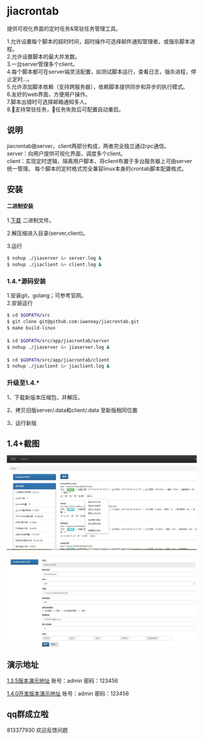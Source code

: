 # jiacrontab
提供可视化界面的定时任务&常驻任务管理工具。

1.允许设置每个脚本的超时时间，超时操作可选择邮件通知管理者，或强杀脚本进程。  
2.允许设置脚本的最大并发数。  
3.一台server管理多个client。  
4.每个脚本都可在server端灵活配置，如测试脚本运行，查看日志，强杀进程，停止定时...。  
5.允许添加脚本依赖（支持跨服务器），依赖脚本提供同步和异步的执行模式。  
6.友好的web界面，方便用户操作。  
7.脚本出错时可选择邮箱通知多人。  
8.支持常驻任务，任务失败后可配置自动重启。  


## 说明
jiacrontab由server，client两部分构成，两者完全独立通过rpc通信。  
server：向用户提供可视化界面，调度多个client。  
client：实现定时逻辑，隔离用户脚本，将client布置于多台服务器上可由server统一管理。
每个脚本的定时格式完全兼容linux本身的crontab脚本配置格式。

## 安装
#### 二进制安装  
1.[下载](https://github.com/iwannay/jiacrontab/releases) 二进制文件。  

2.解压缩进入目录(server,client)。  

3.运行  
```sh
$ nohup ./jiaserver &> server.log &
$ nohup ./jiaclient &> client.log &     
```

### 1.4.*源码安装
1.安装git，golang；可参考官网。  
2.安装运行
```sh
$ cd $GOPATH/src
$ git clone git@github.com:iwannay/jiacrontab.git 
$ make build-linux

$ cd $GOPATH/src/app/jiacrontab/server
$ nohup ./jiaserver &> jiaserver.log &

$ cd $GOPATH/src/app/jiacrontab/client
$ nohup ./jiaclient &> jiaclient.log & 
``` 

### 升级至1.4.*

1、下载新版本压缩包，并解压。  

2、拷贝旧版server/.data和client/.data 至新版相同位置

3、运行新版


## 1.4+截图
![alt 截图](https://raw.githubusercontent.com/iwannay/static_dir/master/jiacrontab_preview_1.jpg)  

![alt 截图2](https://raw.githubusercontent.com/iwannay/static_dir/master/jiacrontab_preview_2.jpg)

## 演示地址
[1.3.5版本演示地址](http://jiacrontab.wzjg520.com) 账号：admin 密码：123456

[1.4.0开发版本演示地址](http://jiacrontab.iwannay.cn/) 账号：admin 密码：123456
## qq群成立啦
813377930 欢迎反馈问题
